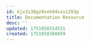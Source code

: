```yaml
---
id: kjv2s38gz9xxk94szui293p
title: Documentation Resource
desc: ''
updated: 1751958314531
created: 1751958308859
---
```

